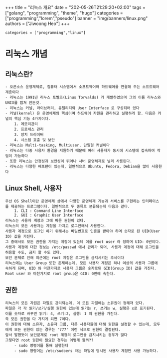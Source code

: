 +++
title = "리눅스 개요"
date = "202-05-26T21:29:20+02:00"
tags = ["golang", "programming", "theme", "hugo"]
categories = ["programming","lorem","pseudo"]
banner = "img/banners/linux.png"
authors = ["Jiwoong Heo"]
+++



    categories = ["programming","linux"]

# 리눅스 개념
## 리눅스란?
    - 오픈소스 운영체제로, 컴퓨터 시스템에서 소프트웨어와 하드웨어를 연결해 주는 소프트웨어 계층이다
    - 리눅스는 1991년 리누스 토발즈(Linus Torvalds) 가 개발하였으며 그의 이름 리누스와 UNIX를 합쳐 만든것.
    - 리눅스는 커널, 라이브러리, 유틸리티와 User Interface 로 구성되어 있다
    - 커널(kernel) 은 운영체제의 핵심이며 하드웨어 자원을 관리하고 실행하게 함. 다음은 커널의 핵심 기능 4가지이다.
        1. 메모리관리
        2. 프로세스 관리
        3. 장치 드라이버
        4. 시스템 호출 및 보안
    - 리눅스는 Multi-tasking, Multiuser, 단일형 커널이다
    - 리눅스는 다중 사용자 환경을 지원하기 때문에 여러 사용자가 동시에 시스템에 접속하여 작업이 가능하다
    - 또한 리눅스는 안정성과 보안성이 뛰어나 서버 운영체제로 널리 사용된다. 
    - 리눅스는 다양한 배포판이 있는데, 일반적으로 Ubuntu, Fedora, Debian을 많이 사용한다

    
## Linux Shell, 사용자    
    우선 OS Shell이란 운영체제 상에서 다양한 운영체제 기능과 서비스를 구현하는 인터페이스를 제공하는 프로그램이다. 일반적으로 두 종류로 분류되는데 다음과 같다.
        1. CLI : Command Line Interface
        2. GUI : Graphic User Interface
    리눅스는 사용자 계정과 그에 따른 권한이 있다.
    리눅스의 모든 사용자는 계정을 가지고 로그인해서 사용한다.
    사용자 계정으로 로그인 하기 위해서는 비밀번호로 인증을 받아야 하며 숫자로 된 UID(User ID) 값을 가진다.
    그 중에서도 모든 권한을 가지는 계정이 있는데 이를 root user 라 칭하며 UID: 0번이다.
    사용자 계정에 대한 정보는 /etc/passwd 에서 관리가 되며, 사용자 계정에 대해 로그인을 허용할 수도, 금지 할 수도 있다. 
    보안 문제로 인해 최근에는 root 계정은 로그인을 금지시키는 추세이다
    리눅스에는 User Group 또한 존재하는데, 모든 사용자 계정은 하나 이상의 사용자 그룹에 속하게 되며, UID 와 마찬가지로 사용자 그룹은 숫자로된 GID(Group ID) 값을 가진다. 
    Root user 와 마찬가지로 root group은 GID: 0번에 속한다.
## 권한   

    리눅스의 모든 자원은 파일로 관리되는데, 이 모든 파일에는 소유권이 정해져 있다.
    파일은 각 각 읽기/쓰기/실행 권한이 있는데 읽기는 r, 쓰기는 w, 실행은 x로 표기된다.
    이를 숫자로 바꾸면 읽기: 4, 쓰기:2, 실행: 1 의 권한을 가진다.
    즉 모든 권한을 다 가지게 되면 7이다. 
    이 권한에 대해 소유자, 소유자 그룹, 다른 사용자들에 대해 권한을 설정할 수 있는데, 모두에게 모든 권한이 있는 경우는 '777' 이런 식으로 권한이 결정된다.
    앞서 말했듯이 보안문제로 root 계정의 로그인을 금지시키는 경우가 많다
    그렇다면 root 권한이 필요한 경우는 어떻게 할까??
        - sudo 명령어를 통해 실행한다
        - sudo 명령어는 /etc/sudoers 라는 파일에 명시된 사용자 계정만 사용 가능하다.

        
